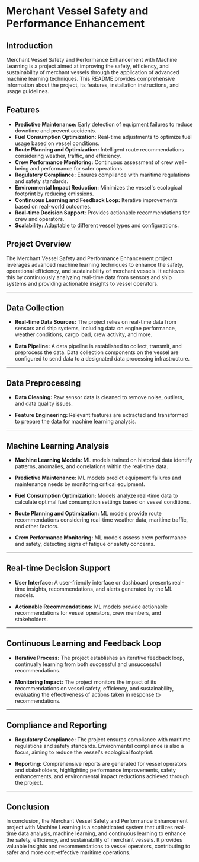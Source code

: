 # Merchant Vessel Safety and Performance Enhancement 


## Introduction

Merchant Vessel Safety and Performance Enhancement with Machine Learning is a project aimed at improving the safety, efficiency, and sustainability of merchant vessels through the application of advanced machine learning techniques. This README provides comprehensive information about the project, its features, installation instructions, and usage guidelines.

## Features

- **Predictive Maintenance:** Early detection of equipment failures to reduce downtime and prevent accidents.
- **Fuel Consumption Optimization:** Real-time adjustments to optimize fuel usage based on vessel conditions.
- **Route Planning and Optimization:** Intelligent route recommendations considering weather, traffic, and efficiency.
- **Crew Performance Monitoring:** Continuous assessment of crew well-being and performance for safer operations.
- **Regulatory Compliance:** Ensures compliance with maritime regulations and safety standards.
- **Environmental Impact Reduction:** Minimizes the vessel's ecological footprint by reducing emissions.
- **Continuous Learning and Feedback Loop:** Iterative improvements based on real-world outcomes.
- **Real-time Decision Support:** Provides actionable recommendations for crew and operators.
- **Scalability:** Adaptable to different vessel types and configurations.

## Project Overview

The Merchant Vessel Safety and Performance Enhancement project leverages advanced machine learning techniques to enhance the safety, operational efficiency, and sustainability of merchant vessels. It achieves this by continuously analyzing real-time data from sensors and ship systems and providing actionable insights to vessel operators.

---

## Data Collection

- **Real-time Data Sources:** The project relies on real-time data from sensors and ship systems, including data on engine performance, weather conditions, cargo load, crew activity, and more.

- **Data Pipeline:** A data pipeline is established to collect, transmit, and preprocess the data. Data collection components on the vessel are configured to send data to a designated data processing infrastructure.

---

## Data Preprocessing

- **Data Cleaning:** Raw sensor data is cleaned to remove noise, outliers, and data quality issues.

- **Feature Engineering:** Relevant features are extracted and transformed to prepare the data for machine learning analysis.

---

## Machine Learning Analysis

- **Machine Learning Models:** ML models trained on historical data identify patterns, anomalies, and correlations within the real-time data.

- **Predictive Maintenance:** ML models predict equipment failures and maintenance needs by monitoring critical equipment.

- **Fuel Consumption Optimization:** Models analyze real-time data to calculate optimal fuel consumption settings based on vessel conditions.

- **Route Planning and Optimization:** ML models provide route recommendations considering real-time weather data, maritime traffic, and other factors.

- **Crew Performance Monitoring:** ML models assess crew performance and safety, detecting signs of fatigue or safety concerns.

---

## Real-time Decision Support

- **User Interface:** A user-friendly interface or dashboard presents real-time insights, recommendations, and alerts generated by the ML models.

- **Actionable Recommendations:** ML models provide actionable recommendations for vessel operators, crew members, and stakeholders.

---

## Continuous Learning and Feedback Loop

- **Iterative Process:** The project establishes an iterative feedback loop, continually learning from both successful and unsuccessful recommendations.

- **Monitoring Impact:** The project monitors the impact of its recommendations on vessel safety, efficiency, and sustainability, evaluating the effectiveness of actions taken in response to recommendations.

---

## Compliance and Reporting

- **Regulatory Compliance:** The project ensures compliance with maritime regulations and safety standards. Environmental compliance is also a focus, aiming to reduce the vessel's ecological footprint.

- **Reporting:** Comprehensive reports are generated for vessel operators and stakeholders, highlighting performance improvements, safety enhancements, and environmental impact reductions achieved through the project.

---

## Conclusion

In conclusion, the Merchant Vessel Safety and Performance Enhancement project with Machine Learning is a sophisticated system that utilizes real-time data analysis, machine learning, and continuous learning to enhance the safety, efficiency, and sustainability of merchant vessels. It provides valuable insights and recommendations to vessel operators, contributing to safer and more cost-effective maritime operations.




